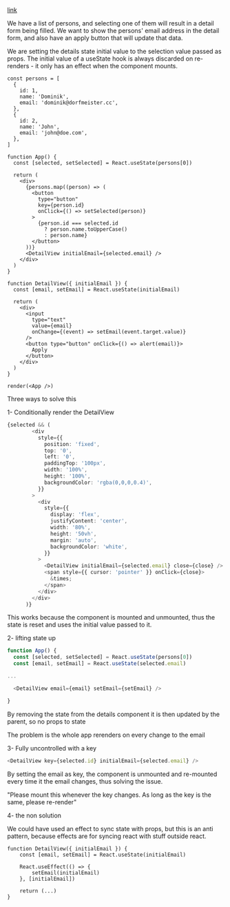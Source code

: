 [link](https://tkdodo.eu/blog/putting-props-to-use-state)

We have a list of persons, and selecting one of them will result in a detail form being filled. We want to show the persons' email address in the detail form, and also have an apply button that will update that data.

We are setting the details state initial value to the selection value passed as props.  The initial value of a useState hook is always discarded on re-renders - it only has an effect when the component mounts.

```
const persons = [
  {
    id: 1,
    name: 'Dominik',
    email: 'dominik@dorfmeister.cc',
  },
  {
    id: 2,
    name: 'John',
    email: 'john@doe.com',
  },
]

function App() {
  const [selected, setSelected] = React.useState(persons[0])

  return (
    <div>
      {persons.map((person) => (
        <button
          type="button"
          key={person.id}
          onClick={() => setSelected(person)}
        >
          {person.id === selected.id
            ? person.name.toUpperCase()
            : person.name}
        </button>
      ))}
      <DetailView initialEmail={selected.email} />
    </div>
  )
}

function DetailView({ initialEmail }) {
  const [email, setEmail] = React.useState(initialEmail)

  return (
    <div>
      <input
        type="text"
        value={email}
        onChange={(event) => setEmail(event.target.value)}
      />
      <button type="button" onClick={() => alert(email)}>
        Apply
      </button>
    </div>
  )
}

render(<App />)
```

Three ways to solve this  
  
1- Conditionally render the DetailView  

```ts
{selected && (
        <div
          style={{
            position: 'fixed',
            top: '0',
            left: '0',
            paddingTop: '100px',
            width: '100%',
            height: '100%',
            backgroundColor: 'rgba(0,0,0,0.4)',
          }}
        >
          <div
            style={{
              display: 'flex',
              justifyContent: 'center',
              width: '80%',
              height: '50vh',
              margin: 'auto',
              backgroundColor: 'white',
            }}
          >
            <DetailView initialEmail={selected.email} close={close} />
            <span style={{ cursor: 'pointer' }} onClick={close}>
              &times;
            </span>
          </div>
        </div>
      )}
```
  
This works because the component is mounted and unmounted, thus the state is reset and uses the initial value passed to it.  
  
2- lifting state up  

```ts
function App() {
  const [selected, setSelected] = React.useState(persons[0])
  const [email, setEmail] = React.useState(selected.email)

...

  <DetailView email={email} setEmail={setEmail} />

}
```
  
By removing the state from the details component it is then updated by the parent, so no props to state  
  
The problem is the whole app rerenders on every change to the email  
  
3- Fully uncontrolled with a key  

```ts
<DetailView key={selected.id} initialEmail={selected.email} />
```
  
By setting the email as key, the component is unmounted and re-mounted every time it the email changes, thus solving the issue.  
  
"Please mount this whenever the key changes. As long as the key is the same, please re-render"  
  
4- the non solution  
  
We could have used an effect to sync state with props, but this is an anti pattern, because effects are for syncing react with stuff outside react.

```
function DetailView({ initialEmail }) {
    const [email, setEmail] = React.useState(initialEmail)

    React.useEffect(() => {
        setEmail(initialEmail)
    }, [initialEmail])

    return (...)
}
```